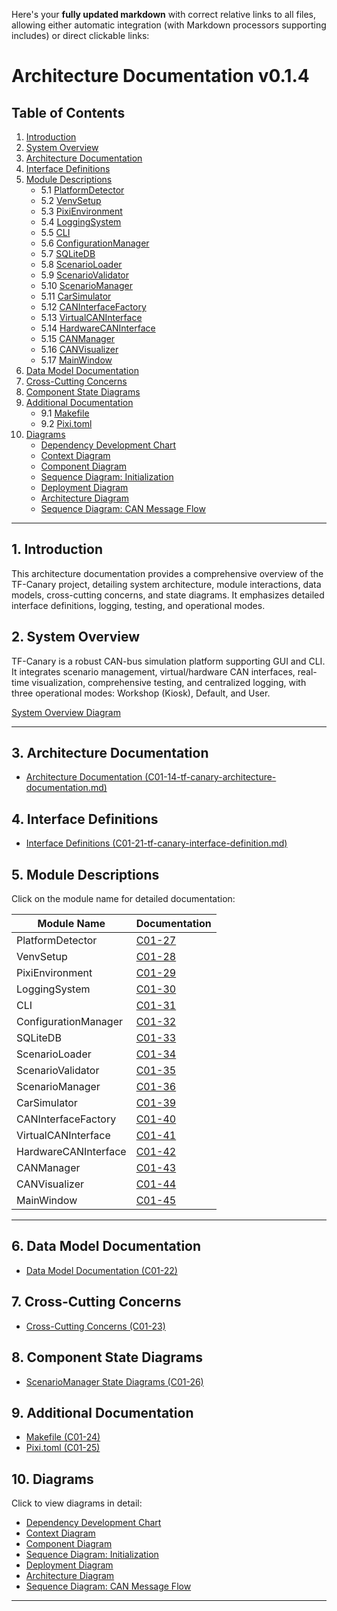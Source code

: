 Here's your **fully updated markdown** with correct relative links to all files, allowing either automatic integration (with Markdown processors supporting includes) or direct clickable links:

# Architecture Documentation v0.1.4

## Table of Contents

1. [Introduction](#introduction)  
2. [System Overview](#system-overview)  
3. [Architecture Documentation](docs/descriptions/C01-14-tf-canary-architecture-documentation.md)  
4. [Interface Definitions](docs/descriptions/C01-21-tf-canary-interface-definition.md)  
5. [Module Descriptions](#module-descriptions)  
   - 5.1 [PlatformDetector](docs/descriptions/C01-27-tf-canary-plattformDetector.md)  
   - 5.2 [VenvSetup](docs/descriptions/C01-28-tf-canary-venv-setup.md)  
   - 5.3 [PixiEnvironment](docs/descriptions/C01-29-tf-canary-pixi-environment.md)  
   - 5.4 [LoggingSystem](docs/descriptions/C01-30-tf-canary-LoggingSystem.md)  
   - 5.5 [CLI](docs/descriptions/C01-31-tf-canary-cli.md)  
   - 5.6 [ConfigurationManager](docs/descriptions/C01-32-tf-canary-ConfigurationManager.md)  
   - 5.7 [SQLiteDB](docs/descriptions/C01-33-tf-canary-SQLiteDBr.md)  
   - 5.8 [ScenarioLoader](docs/descriptions/C01-34-tf-canary-ScenarioLoader.md)  
   - 5.9 [ScenarioValidator](docs/descriptions/C01-35-tf-canary-ScenarioValidator.md)  
   - 5.10 [ScenarioManager](docs/descriptions/C01-36-tf-canary-ScenarioManager.md)  
   - 5.11 [CarSimulator](docs/descriptions/c01-39_CarSimulator.md)  
   - 5.12 [CANInterfaceFactory](docs/descriptions/c01-40_CANInterfaceFactoryr.md)  
   - 5.13 [VirtualCANInterface](docs/descriptions/c01-41_VirtualCANInterface.md)  
   - 5.14 [HardwareCANInterface](docs/descriptions/c01-42_HardwareCANInterface.md)  
   - 5.15 [CANManager](docs/descriptions/c01-43_CANManager.md)  
   - 5.16 [CANVisualizer](docs/descriptions/c01-44_CANVisualizer.md)  
   - 5.17 [MainWindow](docs/descriptions/c01-45_MainWindow.md)  
6. [Data Model Documentation](docs/descriptions/C01-22-tf-canary-data-model-documentation.md)  
7. [Cross-Cutting Concerns](docs/descriptions/C01-23-tf-canary-Cross-Cutting-Concerns.md)  
8. [Component State Diagrams](docs/diagrams/architecture/c01-26-ScenarioManagerStates.puml)  
9. [Additional Documentation](#additional-documentation)  
   - 9.1 [Makefile](docs/descriptions/C01-24-tf-canary-makefile.md)  
   - 9.2 [Pixi.toml](docs/descriptions/C01-25-tf-canary-pixi.toml)  
10. [Diagrams](#diagrams)  
    - [Dependency Development Chart](docs/diagrams/architecture/c01-13_Dependency_Development_Chart.puml)
    - [Context Diagram](docs/diagrams/architecture/c01-15%20context%20diagram.puml)
    - [Component Diagram](docs/diagrams/architecture/c01-16%20component%20diagram.puml)
    - [Sequence Diagram: Initialization](docs/diagrams/architecture/c01-17%20sequenz%20initialisation.puml)
    - [Deployment Diagram](docs/diagrams/architecture/c01-18%20deployment%20diagram.puml)
    - [Architecture Diagram](docs/diagrams/architecture/c01-19_architecture_diagram_puml)
    - [Sequence Diagram: CAN Message Flow](docs/diagrams/architecture/c01-20_CAN_Message_Flow.puml)

---

## 1. Introduction

This architecture documentation provides a comprehensive overview of the TF-Canary project, detailing system architecture, module interactions, data models, cross-cutting concerns, and state diagrams. It emphasizes detailed interface definitions, logging, testing, and operational modes.

## 2. System Overview

TF-Canary is a robust CAN-bus simulation platform supporting GUI and CLI. It integrates scenario management, virtual/hardware CAN interfaces, real-time visualization, comprehensive testing, and centralized logging, with three operational modes: Workshop (Kiosk), Default, and User.

[System Overview Diagram](docs/diagrams/architecture/system_overview.puml)

---

## 3. Architecture Documentation

- [Architecture Documentation (C01-14-tf-canary-architecture-documentation.md)](docs/descriptions/C01-14-tf-canary-architecture-documentation.md)

## 4. Interface Definitions

- [Interface Definitions (C01-21-tf-canary-interface-definition.md)](docs/descriptions/C01-21-tf-canary-interface-definition.md)

## 5. Module Descriptions

Click on the module name for detailed documentation:

| Module Name            | Documentation |
|------------------------|---------------|
| PlatformDetector       | [C01-27](docs/descriptions/C01-27-tf-canary-plattformDetector.md) |
| VenvSetup              | [C01-28](docs/descriptions/C01-28-tf-canary-venv-setup.md) |
| PixiEnvironment        | [C01-29](docs/descriptions/C01-29-tf-canary-pixi-environment.md) |
| LoggingSystem          | [C01-30](docs/descriptions/C01-30-tf-canary-LoggingSystem.md) |
| CLI                    | [C01-31](docs/descriptions/C01-31-tf-canary-cli.md) |
| ConfigurationManager   | [C01-32](docs/descriptions/C01-32-tf-canary-ConfigurationManager.md) |
| SQLiteDB               | [C01-33](docs/descriptions/C01-33-tf-canary-SQLiteDBr.md) |
| ScenarioLoader         | [C01-34](docs/descriptions/C01-34-tf-canary-ScenarioLoader.md) |
| ScenarioValidator      | [C01-35](docs/descriptions/C01-35-tf-canary-ScenarioValidator.md) |
| ScenarioManager        | [C01-36](docs/descriptions/C01-36-tf-canary-ScenarioManager.md) |
| CarSimulator           | [C01-39](docs/descriptions/c01-39_CarSimulator.md) |
| CANInterfaceFactory    | [C01-40](docs/descriptions/c01-40_CANInterfaceFactoryr.md) |
| VirtualCANInterface    | [C01-41](docs/descriptions/c01-41_VirtualCANInterface.md) |
| HardwareCANInterface   | [C01-42](docs/descriptions/c01-42_HardwareCANInterface.md) |
| CANManager             | [C01-43](docs/descriptions/c01-43_CANManager.md) |
| CANVisualizer          | [C01-44](docs/descriptions/c01-44_CANVisualizer.md) |
| MainWindow             | [C01-45](docs/descriptions/c01-45_MainWindow.md) |

---

## 6. Data Model Documentation

- [Data Model Documentation (C01-22)](docs/descriptions/C01-22-tf-canary-data-model-documentation.md)

## 7. Cross-Cutting Concerns

- [Cross-Cutting Concerns (C01-23)](docs/descriptions/C01-23-tf-canary-Cross-Cutting-Concerns.md)

## 8. Component State Diagrams

- [ScenarioManager State Diagrams (C01-26)](docs/diagrams/architecture/c01-26-ScenarioManagerStates.puml)

## 9. Additional Documentation

- [Makefile (C01-24)](docs/descriptions/C01-24-tf-canary-makefile.md)
- [Pixi.toml (C01-25)](docs/descriptions/C01-25-tf-canary-pixi.toml)

## 10. Diagrams

Click to view diagrams in detail:

- [Dependency Development Chart](docs/diagrams/architecture/c01-13_Dependency_Development_Chart.puml)
- [Context Diagram](docs/diagrams/architecture/c01-15%20context%20diagram.puml)
- [Component Diagram](docs/diagrams/architecture/c01-16%20component%20diagram.puml)
- [Sequence Diagram: Initialization](docs/diagrams/architecture/c01-17%20sequenz%20initialisation.puml)
- [Deployment Diagram](docs/diagrams/architecture/c01-18%20deployment%20diagram.puml)
- [Architecture Diagram](docs/diagrams/architecture/c01-19_architecture_diagram_puml)
- [Sequence Diagram: CAN Message Flow](docs/diagrams/architecture/c01-20_CAN_Message_Flow.puml)

---

